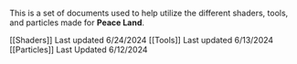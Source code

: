 This is a set of documents used to help utilize the different shaders, tools, and particles made for **Peace Land**. 

[[Shaders]]
	 Last updated 6/24/2024
[[Tools]]
	Last updated 6/13/2024
[[Particles]] 
	Last Updated 6/12/2024